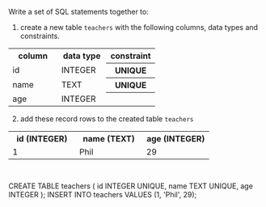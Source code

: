 Write a set of SQL statements together to:

1. create a new table `teachers` with the following columns, data types and constraints.

<table>
    <tr>
        <th width='33%'>column</th>
        <th width='33%'>data type</th>
        <th width='33%'>constraint</th>
    </tr>
    <tr>
        <td width='33%'>id</td>
        <td width='33%'>INTEGER</td>
        <th width='33%'>UNIQUE</th>
    </tr>
    <tr>
        <td width='33%'>name</td>
        <td width='33%'>TEXT</td>
        <th width='33%'>UNIQUE</th>
    </tr>
    <tr>
        <td width='33%'>age</td>
        <td width='33%'>INTEGER</td>
        <th width='33%'></th>
    </tr>
</table>

2. add these record rows to the created table `teachers`

<table>
    <tr>
        <th width='33%'>id (INTEGER)</th>
        <th width='33%'>name (TEXT)</th>
        <th width='33%'>age (INTEGER)</th>
    </tr>
    <tr>
        <td width='33%'>1</td>
        <td width='33%'>Phil</td>
        <td width='33%'>29</td>
    </tr>
</table>



<codeblock language="sql" dbName="students3-v1.db" focusTableAfterRun="teachers" type="exercise" testMode="fixedInput">
<code>

</code>

<solution>
CREATE TABLE teachers (
                        id INTEGER UNIQUE,
                        name TEXT UNIQUE,
                        age INTEGER
                      );
INSERT INTO teachers VALUES
                        (1, 'Phil', 29);
</solution>
</codeblock>
